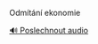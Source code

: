 
Odmítání ekonomie

[🔊 Poslechnout audio](/data/7-paragraphs/audio/chapter_47/para_010-Odmtn-ekonomie.mp3)
